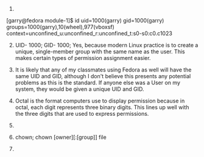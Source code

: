 1. 

[garry@fedora module-1]$ id
uid=1000(garry) gid=1000(garry) groups=1000(garry),10(wheel),977(vboxsf) context=unconfined_u:unconfined_r:unconfined_t:s0-s0:c0.c1023

2. UID- 1000; GID- 1000; Yes, because modern Linux practice is to create a unique, single-member group with the same name as the user. This makes certain types of permission assignment easier.

3. It is likely that any of my classmates using Fedora as well will have the same UID and GID, although I don't believe this presents any potential problems as this is the standard. If anyone else was a User on my system, they would be given a unique UID and GID.

4. Octal is the format computers use to display permission because in octal, each digit represents three binary digits. This lines up well with the three digits that are used to express permissions.

5. 

6. chown; chown [owner][:[group]] file 

7. 
